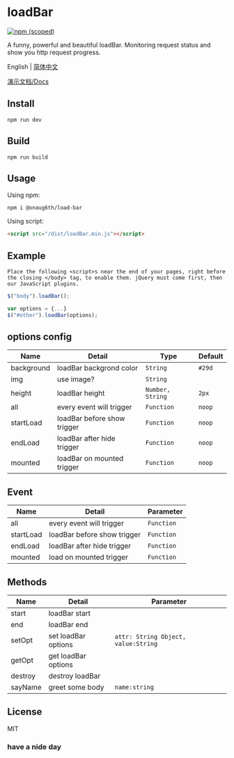 # loadBar

[![npm (scoped)](https://img.shields.io/npm/v/@onaug6th/load-bar.svg)](https://www.npmjs.com/package/@onaug6th/load-bar)

A funny, powerful and beautiful loadBar. Monitoring request status and show you http request progress.

English | [简体中文](./README.md)

[演示文档/Docs](https://onaug6th.github.io/loadBar/)

## Install
```
npm run dev
```

## Build
```
npm run build
```

## Usage

Using npm:

```bash
npm i @onaug6th/load-bar
```

Using script:

```html
<script src="/dist/loadBar.min.js"></script>
```

## Example

`Place the following <script>s near the end of your pages, right before the closing </body> tag, to enable them. jQuery must come first, then our JavaScript plugins.`

```js
$("body").loadBar();

var options = {...}
$("#other").loadBar(options);
```

## options config
| Name | Detail | Type | Default |
| - | - | - | - |
| background | loadBar backgrond color | `String` | `#29d` |
| img | use image? | `String` |  |
| height | loadBar height | `Number, String` | `2px` |
| all | every event will trigger | `Function` | `noop` |
| startLoad | loadBar before show trigger | `Function` | `noop` |
| endLoad | loadBar after hide trigger | `Function` | `noop` |
| mounted | loadBar on mounted trigger | `Function` | `noop` |

## Event
| Name | Detail | Parameter |
| - | - | - |
| all | every event will trigger | `Function` |
| startLoad | loadBar before show trigger | `Function` |
| endLoad | loadBar after hide trigger | `Function` |
| mounted | load on mounted trigger | `Function` |

## Methods
| Name | Detail | Parameter |
| - | - | - |
| start | loadBar start | |
| end | loadBar end | |
| setOpt | set loadBar options | `attr: String Object, value:String` |
| getOpt | get loadBar options | |
| destroy | destroy loadBar | |
| sayName | greet some body | `name:string` |

## License

MIT

### have a nide day
